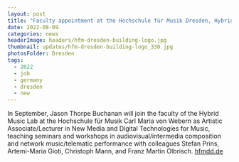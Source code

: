 ```yaml
---
layout: post
title: "Faculty appointment at the Hochschule für Musik Dresden, Hybrid Music Lab"
date: 2022-08-09
categories: news
headerImage: headers/hfm-dresden-building-logo.jpg
thumbnail: updates/hfm-dresden-building-logo_330.jpg
photosFolder: Dresden
tags:
  - 2022
  - job
  - germany
  - dresden
  - new
---
```


In September, Jason Thorpe Buchanan will join the faculty of the Hybrid Music Lab at the Hochschule für Musik Carl Maria von Webern as Artistic Associate/Lecturer in New Media and Digital Technologies for Music, teaching seminars and workshops in audiovisual/intermedia composition and network music/telematic performance with colleagues Stefan Prins, Artemi-Maria Gioti, Christoph Mann, and Franz Martin Olbrisch. [hfmdd.de](https://www.hfmdd.de/en/college/institutes-facilities/hybrid-music-lab)
